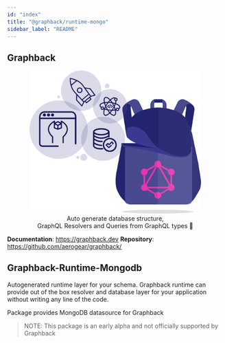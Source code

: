 ```yaml
---
id: "index"
title: "@graphback/runtime-mongo"
sidebar_label: "README"
---
```


## Graphback

<p align="center">
  <img width="400" src="https://raw.githubusercontent.com/aerogear/graphback/master/website/static/img/logo.png"/>
  <br/>
  Auto generate database structure, <br/>
  GraphQL Resolvers and Queries from GraphQL types 🚀
</p>

**Documentation**: https://graphback.dev
**Repository**: https://github.com/aerogear/graphback/

## Graphback-Runtime-Mongodb

Autogenerated runtime layer for your schema.
Graphback runtime can provide out of the box resolver and database layer for your application
without writing any line of the code.

Package provides MongoDB datasource for Graphback

> NOTE: This package is an early alpha and not officially supported by Graphback
